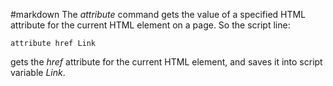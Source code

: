 #markdown
The *attribute* command gets the value of a specified HTML
	attribute for the current HTML element on a page.  So the
	script line:

~~~
attribute href Link
~~~

gets the *href* attribute for the current HTML element, and
	saves it into script variable *Link*.
